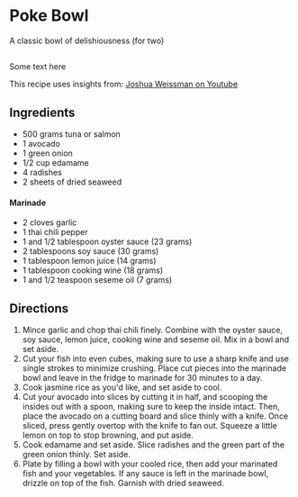 # Poke Bowl

A classic bowl of delishiousness (for two)

##

Some text here

This recipe uses insights from: [Joshua Weissman on Youtube](https://www.youtube.com/watch?v=guXtz64bIlo&t=225s)

## Ingredients

- 500 grams tuna or salmon
- 1 avocado
- 1 green onion
- 1/2 cup edamame
- 4 radishes
- 2 sheets of dried seaweed
  
#### Marinade

- 2 cloves garlic
- 1 thai chili pepper
- 1 and 1/2 tablespoon oyster sauce (23 grams)
- 2 tablespoons soy sauce (30 grams)
- 1 tablespoon lemon juice (14 grams)
- 1 tablespoon cooking wine (18 grams)
- 1 and 1/2 teaspoon seseme oil (7 grams)

## Directions

1. Mince garlic and chop thai chili finely. Combine with the oyster sauce, soy sauce, lemon juice, cooking wine and seseme oil. Mix in a bowl and set aside.
2. Cut your fish into even cubes, making sure to use a sharp knife and use single strokes to minimize crushing. Place cut pieces into the marinade bowl and leave in the fridge to marinade for 30 minutes to a day.
3. Cook jasmine rice as you'd like, and set aside to cool.
4. Cut your avocado into slices by cutting it in half, and scooping the insides out with a spoon, making sure to keep the inside intact. Then, place the avocado on a cutting board and slice thinly with a knife. Once sliced, press gently overtop with the knife to fan out. Squeeze a little lemon on top to stop browning, and put aside.
5. Cook edamame and set aside. Slice radishes and the green part of the green onion thinly. Set aside.
6. Plate by filling a bowl with your cooled rice, then add your marinated fish and your vegetables. If any sauce is left in the marinade bowl, drizzle on top of the fish. Garnish with dried seaweed.

